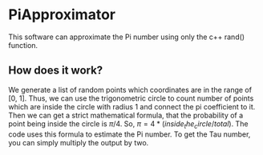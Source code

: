 # PiApproximator
This software can approximate the Pi number using only the c++ rand() function. 

## How does it work?

We generate a list of random points which coordinates are in the range of [0, 1]. Thus, we can use the trigonometric circle to count number of points which are inside the circle with radius 1 and connect the pi coefficient to it. Then we can get a strict mathematical formula, that the probability of a point being inside the circle is $\pi / 4.$ So, $\pi = 4 * (inside_the_circle / total)$. The code uses this formula to estimate the Pi number. To get the Tau number, you can simply multiply the output by two.

